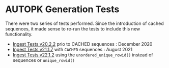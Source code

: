 # AUTOPK Generation Tests

There were two series of tests performed.  Since the introduction of cached sequences, it made sense to re-run the tests 
to include this new functionality.

* [Ingest Tests v20.2.2](ingest_analysis.md) prio to CACHED sequences : December 2020
* [Ingest Tests v21.1.7](ingest_pk_seqcache_v21.md) with `CACHED` sequences : August 2021
* [Ingest Tests v22.1.2](ingest_unordered_analysis.md) using the `unordered_unique_rowid()` instead of sequences or `unique_rowid()`
